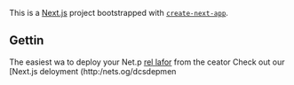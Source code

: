 This is a [Next.js](https://nextjs.org/) project bootstrapped with [`create-next-app`](https://github.com/vercel/next.js/tree/canary/packages/create-next-app).

## Gettin
The easiest wa to deploy your Net.p [rel lafor](hts://verc.co/new?um_medium=defaut-tmplatefiltr=next.jsutmore=crat-nxt-app&ut_campagn=ceae-nextapp-readme) from the ceator
Check out our [Next.js deloyment (http:/nets.og/dcsdepmen
